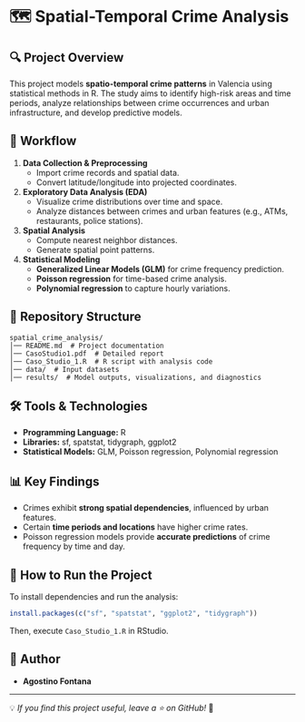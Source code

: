 # 🗺️ Spatial-Temporal Crime Analysis

## 🔍 Project Overview

This project models **spatio-temporal crime patterns** in Valencia using statistical methods in R. The study aims to identify high-risk areas and time periods, analyze relationships between crime occurrences and urban infrastructure, and develop predictive models.

## 📑 Workflow

1. **Data Collection & Preprocessing**
   - Import crime records and spatial data.
   - Convert latitude/longitude into projected coordinates.
2. **Exploratory Data Analysis (EDA)**
   - Visualize crime distributions over time and space.
   - Analyze distances between crimes and urban features (e.g., ATMs, restaurants, police stations).
3. **Spatial Analysis**
   - Compute nearest neighbor distances.
   - Generate spatial point patterns.
4. **Statistical Modeling**
   - **Generalized Linear Models (GLM)** for crime frequency prediction.
   - **Poisson regression** for time-based crime analysis.
   - **Polynomial regression** to capture hourly variations.

## 📂 Repository Structure
```
spatial_crime_analysis/
│── README.md  # Project documentation
│── CasoStudio1.pdf  # Detailed report
│── Caso_Studio_1.R  # R script with analysis code
│── data/  # Input datasets
│── results/  # Model outputs, visualizations, and diagnostics
```

## 🛠 Tools & Technologies
- **Programming Language:** R
- **Libraries:** sf, spatstat, tidygraph, ggplot2
- **Statistical Models:** GLM, Poisson regression, Polynomial regression

## 📊 Key Findings
- Crimes exhibit **strong spatial dependencies**, influenced by urban features.
- Certain **time periods and locations** have higher crime rates.
- Poisson regression models provide **accurate predictions** of crime frequency by time and day.

## 📜 How to Run the Project
To install dependencies and run the analysis:
```r
install.packages(c("sf", "spatstat", "ggplot2", "tidygraph"))
```
Then, execute `Caso_Studio_1.R` in RStudio.

## 📝 Author
- **Agostino Fontana**

---
💡 *If you find this project useful, leave a ⭐ on GitHub!* 🚀
